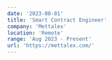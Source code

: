 ```yaml
---
date: '2023-08-01'
title: 'Smart Contract Engineer'
company: 'Mettalex'
location: 'Remote'
range: 'Aug 2023 - Present'
url: 'https://mettalex.com/'
---
```


